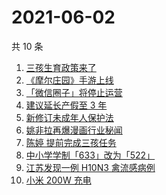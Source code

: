 # 2021-06-02

共 10 条

<!-- BEGIN -->
<!-- 最后更新时间 Wed Jun 02 2021 07:38:16 GMT+0800 (China Standard Time) -->

1. [三孩生育政策来了](https://www.zhihu.com/search?q=三孩政策)
2. [《摩尔庄园》手游上线](https://www.zhihu.com/search?q=摩尔庄园)
3. [「微信圈子」将停止运营](https://www.zhihu.com/search?q=微信圈子)
4. [建议延长产假至 3 年](https://www.zhihu.com/search?q=延长产假)
5. [新修订未成年人保护法](https://www.zhihu.com/search?q=未成年人保护法)
6. [姚非拉再爆漫画行业秘闻](https://www.zhihu.com/search?q=姚非拉)
7. [陈婷 提前完成三孩任务](https://www.zhihu.com/search?q=张艺谋太太)
8. [中小学学制「633」改为「522」](https://www.zhihu.com/search?q=中小学)
9. [江苏发现一例 H10N3 禽流感病例](https://www.zhihu.com/search?q=江苏禽流感)
10. [小米 200W 充电](https://www.zhihu.com/search?q=小米电池)

<!-- END -->
